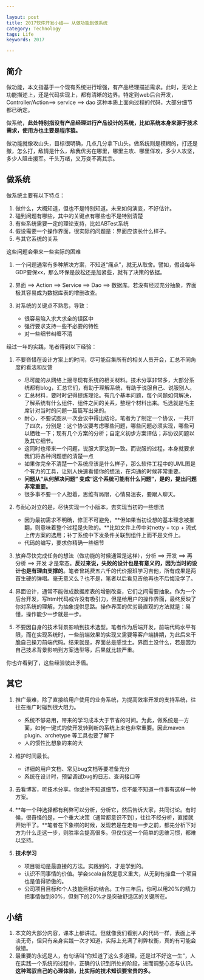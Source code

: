 ```yaml
---

layout: post
title: 2017软件开发小结—— 从做功能到做系统
category: Technology
tags: Life
keywords: 2017

---
```


## 简介


做功能，本文指基于一个现有系统进行增强，有产品经理描述需求。此时，无论上功能描述上，还是代码实现上，都有清晰的边界。特定到web后台开发，Controller/Action==> service ==> dao 这种本质上面向过程的代码，大部分细节都已确定。

做系统，**此处特别指没有产品经理进行产品设计的系统，比如系统本身来源于技术需求，使用方也主要是程序猿。**

做功能就像攻山头，目标很明确，几点几分拿下山头。做系统则是模糊的，打还是撤，怎么打，敌情是什么，敌我优劣在哪里，哪里主攻、哪里佯攻，多少人攻坚，多少人阻击援军。千头万绪，又万变不离其宗。

## 做系统

做系统主要有以下特点：

1. 做什么，大概知道，但也不是特别知道。未来如何演变，不好估计。
2. 碰到问题有哪些，其中的关键点有哪些也不是特别清楚
3. 有些系统需要一定的理论支持，比如ABTest系统
4. 假设需要一个操作界面，很实际的问题是：界面应该长什么样子。
5. 与其它系统的关系

这些问题会带来一些实际的困难

1. 一个问题通常有多种解决方案，不知道“痛点”，就无从取舍。譬如，假设每年GDP要保xx，那么环保是放松还是加紧些，就有了决策的依据。
2. 界面 ==> Action ==> Service ==> Dao ==> 数据库。若没有经过充分抽象，界面极其容易成为数据库表的增删改查。
3. 对系统的关键点不熟悉，导致：

	* 很容易陷入求大求全的误区中
	* 强行要求支持一些不必要的特性
	* 对一些细节纠缠不清


经过一年的实践，笔者得到以下经验：

1. 不要吝惜在设计方案上的时间，尽可能召集所有的相关人员开会，汇总不同角度的看法和反馈

	* 尽可能的从网络上搜寻现有系统的相关材料。技术分享非常多，大部分系统都有blog，汇总它们，有助于理解系统，有助于说服自己、说服别人。
	* 汇总材料，要时时记得提炼理论。有几个基本问题，每个问题如何解决，了解系统有什么组件、组件之间的关系，整理个材料出来。毛选就是毛主席针对当时的问题一篇篇写出来的。
	* 耐心，不要试图从一次会议中得出结论。笔者为了制定一个协议，一共开了四次，分别是：这个协议要考虑哪些问题，哪些问题必须实现，哪些可以牺牲一下；现有几个方案的分析；自定义初步方案评估；非协议问题以及其它细节。
	* 这同时也带来一个问题，说服大家达到一致。而说服的过程，本身就要求我们将各种问题想的清楚一点
	* 如果你完全不清楚一个系统应该是什么样子，那么软件工程中的UML图是个有力的工具，让别人快速看懂你的想法，在沟通的时候非常重要。
	* **问题从“从何解决问题” 变成“这个系统可能有什么问题”，是的，提出问题非常重要。**
	* 很多事不要一个人担着，思维有局限，心情易沮丧，要跟人聊天。
	
2. 与耐心对立的是，尽快实现一个小版本，去实现当初的一些想法

	* 因为最初需求不明确，修正不可避免，**但如果当初设想的基本理念被推翻，则意味着整个过程是失败的。**比如文件上传中对netty + tcp + 流式上传方案的选用；补丁系统中下发条件关联到组件上而不是文件上。
	* 代码的编写，要求你精确一些细节

3. 放弃尽快完成任务的想法（做功能的时候通常是这样），分析 ==> 开发 ==> 再分析  ==> 开发 才是常态。**反过来说，失败的设计也是有意义的，因为当时的设计也是有理由支撑的**。笔者曾耗费五六千的代价报班学习吉他，所有成果是两首生硬的弹唱。毫无意义么？也不是，笔者以后看见吉他再也不后悔没学了。
4. 界面设计，通常不能做成数据库表的增删改查，它们之间需要抽象。作为一个后台开发，写html代码或许没有吸引力，但是给用户的操作界面，最终反映了你对系统的理解，为抽象提供思路。操作界面的优劣最直观的方法就是：易懂，操作能少一步就是一步。
5. 不要因自身的技术背景影响到技术选型。笔者作为后端开发，前端代码水平有限，而在实现系统时，一些前端效果的实现又需要等客户端排期，为此后来干脆自己操刀前端代码。结果就是，界面总是感觉土。界面土没什么，若是因为自己技术背景影响到方案选型等，后果就比较严重。

你也许看到了，这些经验彼此矛盾。

## 其它

1. 推广最难，除了直接给用户使用的业务系统，为提高效率开发的支持系统，往往在推广时碰到很大阻力。

	* 系统不够易用，带来的学习成本大于节省的时间。为此，做系统是一方面，如何一键式的使开发转到新的系统上来也非常重要。因此maven plugin、archetype 等工具也要了解下
	* 人的惯性比想象的来的大

2. 维护时间最长。

	* 详细的用户文档、常见bug文档等要准备充分
	* 系统在设计时，预留调试bug的日志、查询接口等

3. 去看博客，听技术分享。你或许不知道细节，但不能不知道一件事有这样一种方案。
4. **每一个种选择都有利弊可以分析，分析它，然后告诉大家，共同讨论。有时候，很奇怪的是，一个重大决策（通常都意识不到），往往不经分析，直接就开始干了。**笔者在下象棋的时候，发现若是在走每一步之前，都先分析下对方为什么走这一步，则胜率会提高很多。但仅仅这一个简单的思维习惯，都难以坚持。
5. **技术学习**

	* 项目驱动是最直接的方法。实践到的，才是学到的。
	* 认识不同事情的价值。学会scala自然是意义重大，从无到有操盘一个项目也是值得骄傲的。
	* 公司项目目标和个人技能目标的结合。工作三年后，你可以用20%的精力把事情做到80%，但剩下的20%才是突破舒适区的关键所在。

## 小结

1. 本文的大部分内容，课本上都讲过。但就像我们看别人的代码一样，表面上平淡无奇，但只有亲身实践一次才知道，实际上充满了利弊权衡，真的有可能会做错。
2. 最重要的永远是人，有句话叫“你知道了这么多道理，还是过不好这一生”，人在实践一个系统的过程中，正确的认识到所处的阶段，进而调整心态与认识。**这种驾驭自己的心理体验，比实际的技术知识要宝贵的多。**

